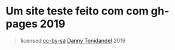 # Um site teste feito com com gh-pages 2019

> licensed [cc-by-sa](https://creativecommons.org/licenses/by-sa/4.0/) <a href="https://github.com/tonidandel">Danny Tonidandel</a> 2019
